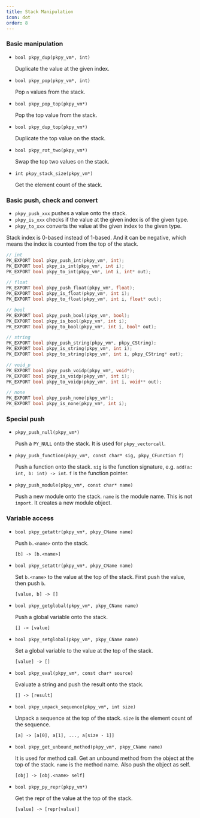 ```yaml
---
title: Stack Manipulation
icon: dot
order: 8
---
```


### Basic manipulation

+ `bool pkpy_dup(pkpy_vm*, int)`

    Duplicate the value at the given index.

+ `bool pkpy_pop(pkpy_vm*, int)`

    Pop `n` values from the stack.

+ `bool pkpy_pop_top(pkpy_vm*)`
    
    Pop the top value from the stack.

+ `bool pkpy_dup_top(pkpy_vm*)`

    Duplicate the top value on the stack.

+ `bool pkpy_rot_two(pkpy_vm*)`

    Swap the top two values on the stack.

+ `int pkpy_stack_size(pkpy_vm*)`

    Get the element count of the stack.


### Basic push, check and convert

+ `pkpy_push_xxx` pushes a value onto the stack.
+ `pkpy_is_xxx` checks if the value at the given index is of the given type.
+ `pkpy_to_xxx` converts the value at the given index to the given type.

Stack index is 0-based instead of 1-based. And it can be negative, which means the index is counted from the top of the stack.

```c
// int
PK_EXPORT bool pkpy_push_int(pkpy_vm*, int);
PK_EXPORT bool pkpy_is_int(pkpy_vm*, int i);
PK_EXPORT bool pkpy_to_int(pkpy_vm*, int i, int* out);

// float
PK_EXPORT bool pkpy_push_float(pkpy_vm*, float);
PK_EXPORT bool pkpy_is_float(pkpy_vm*, int i);
PK_EXPORT bool pkpy_to_float(pkpy_vm*, int i, float* out);

// bool
PK_EXPORT bool pkpy_push_bool(pkpy_vm*, bool);
PK_EXPORT bool pkpy_is_bool(pkpy_vm*, int i);
PK_EXPORT bool pkpy_to_bool(pkpy_vm*, int i, bool* out);

// string
PK_EXPORT bool pkpy_push_string(pkpy_vm*, pkpy_CString);
PK_EXPORT bool pkpy_is_string(pkpy_vm*, int i);
PK_EXPORT bool pkpy_to_string(pkpy_vm*, int i, pkpy_CString* out);

// void_p
PK_EXPORT bool pkpy_push_voidp(pkpy_vm*, void*);
PK_EXPORT bool pkpy_is_voidp(pkpy_vm*, int i);
PK_EXPORT bool pkpy_to_voidp(pkpy_vm*, int i, void** out);

// none
PK_EXPORT bool pkpy_push_none(pkpy_vm*);
PK_EXPORT bool pkpy_is_none(pkpy_vm*, int i);
```

### Special push

+ `pkpy_push_null(pkpy_vm*)`

    Push a `PY_NULL` onto the stack. It is used for `pkpy_vectorcall`.

+ `pkpy_push_function(pkpy_vm*, const char* sig, pkpy_CFunction f)`

    Push a function onto the stack. `sig` is the function signature, e.g. `add(a: int, b: int) -> int`. `f` is the function pointer.

+ `pkpy_push_module(pkpy_vm*, const char* name)`

    Push a new module onto the stack. `name` is the module name. This is not `import`. It creates a new module object.

### Variable access

+ `bool pkpy_getattr(pkpy_vm*, pkpy_CName name)`

    Push `b.<name>` onto the stack.

    ```
    [b] -> [b.<name>]
    ```

+ `bool pkpy_setattr(pkpy_vm*, pkpy_CName name)`

    Set `b.<name>` to the value at the top of the stack.
    First push the value, then push `b`.

    ```
    [value, b] -> []
    ```

+ `bool pkpy_getglobal(pkpy_vm*, pkpy_CName name)`

    Push a global variable onto the stack.

    ```
    [] -> [value]
    ```

+ `bool pkpy_setglobal(pkpy_vm*, pkpy_CName name)`

    Set a global variable to the value at the top of the stack.

    ```
    [value] -> []
    ```

+ `bool pkpy_eval(pkpy_vm*, const char* source)`

    Evaluate a string and push the result onto the stack.

    ```
    [] -> [result]
    ```

+ `bool pkpy_unpack_sequence(pkpy_vm*, int size)`

    Unpack a sequence at the top of the stack. `size` is the element count of the sequence.

    ```
    [a] -> [a[0], a[1], ..., a[size - 1]]
    ```

+ `bool pkpy_get_unbound_method(pkpy_vm*, pkpy_CName name)`

    It is used for method call.
    Get an unbound method from the object at the top of the stack. `name` is the method name.
    Also push the object as self.

    ```
    [obj] -> [obj.<name> self]
    ```
+ `bool pkpy_py_repr(pkpy_vm*)`

    Get the repr of the value at the top of the stack.

    ```
    [value] -> [repr(value)]
    ```